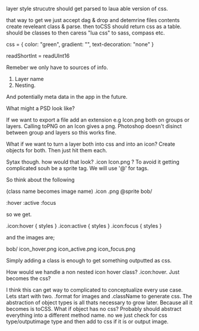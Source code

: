 layer style strucutre should get parsed to  laua able version of css.

that way to get we just accept dag & drop and detemrine files contents create reveleant class & parse. then toCSS should return css as a table. should be classes to then caress "lua css" to sass, compass etc.

css = {
	color: "green",
	gradient: "",
	text-decoration: "none"
}

readShortInt = readUInt16


Remeber we only have to sources of info.

1. Layer name
2. Nesting.

And potentially meta data in the app in the future.

What might a PSD look like?

If we want to export a file add an extension
e.g Icon.png both on groups or layers. Calling toPNG on an Icon gives a png.
Photoshop doesn't disinct between group and layers so this works fine.

What if we want to turn a layer both into css and into an icon? Create objects for both. Then just hit them each.

Sytax though. how would that look? .icon Icon.png ? To avoid it getting complicated souh be a sprite tag. We will use '@' for tags.

So think about the following
 
 (class name becomes image name)
.icon .png @sprite bob/

:hover
:active
:focus

so we get. 

.icon:hover { styles }
.icon:active { styles }
.icon:focus { styles }

and the images are;

bob/
  icon_hover.png
  icon_active.png
  icon_focus.png

Simply adding a class is enough to get something outputted as css.

How would we handle a non nested icon hover class?
.icon:hover. Just becomes the css?

I think this can get way to complicated to conceptualize every use case. Lets start with two. .format for images and .className to generate css.
The abstraction of object types is all thats necessary to grow later. Because all it becomes is toCSS. What if object has no css? Probably should abstract everything into a different method name. no we just check for css type/outputimage type and then add to css if it is or output image. 